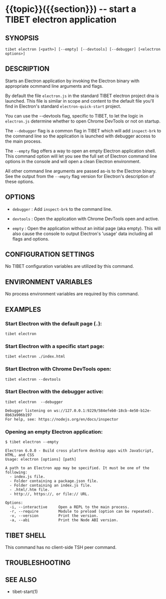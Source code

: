 {{topic}}({{section}}) -- start a TIBET electron application
=============================================

## SYNOPSIS

`tibet electron [<path>] [--empty] [--devtools] [--debugger] [<electron options>]`

## DESCRIPTION

Starts an Electron application by invoking the Electron binary with appropriate
ocmmand line arguments and flags.

By default the file `electron.js` in the standard TIBET electron project dna is
launched. This file is similar in scope and content to the default file you'll
find in Electron's standard `electron-quick-start` project.

You can use the --devtools flag, specific to TIBET, to let the logic in
`electron.js` determine whether to open Chrome DevTools or not on startup.

The `--debugger` flag is a common flag in TIBET which will add `inspect-brk` to
the command line so the application is launched with debugger access to the main
process.

The `--empty` flag offers a way to open an empty Electron application shell.
This command option will let you see the full set of Electron command line
options in the console and will open a clean Electron environment.

All other command line arguments are passed as-is to the Electron binary. See
the output from the `--empty` flag version for Electron's description of these
options.

## OPTIONS

  * `debugger` :
    Add `inspect-brk` to the command line.

  * `devtools` :
    Open the application with Chrome DevTools open and active.

  * `empty` :
    Open the application without an initial page (aka empty). This will also
cause the console to output Electron's 'usage' data including all flags and
options.

## CONFIGURATION SETTINGS

No TIBET configuration variables are utilized by this command.

## ENVIRONMENT VARIABLES

No process environment variables are required by this command.

## EXAMPLES

### Start Electron with the default page (`.`):

    tibet electron

### Start Electron with a specific start page:

    tibet electron ./index.html

### Start Electron with Chrome DevTools open:

    tibet electron --devtools

### Start Electron with the debugger active:

    tibet electron  --debugger

    Debugger listening on ws://127.0.0.1:9229/584efeb0-18cb-4e50-b12e-8b63a906b197
    For help, see: https://nodejs.org/en/docs/inspector

### Opening an empty Electron application:

    $ tibet electron --empty

    Electron 6.0.0 - Build cross platform desktop apps with JavaScript, HTML, and CSS
    Usage: electron [options] [path]

    A path to an Electron app may be specified. It must be one of the following:
      - index.js file.
      - Folder containing a package.json file.
      - Folder containing an index.js file.
      - .html/.htm file.
      - http://, https://, or file:// URL.

    Options:
      -i, --interactive     Open a REPL to the main process.
      -r, --require         Module to preload (option can be repeated).
      -v, --version         Print the version.
      -a, --abi             Print the Node ABI version.

## TIBET SHELL

This command has no client-side TSH peer command.

## TROUBLESHOOTING


## SEE ALSO

  * tibet-start(1)
